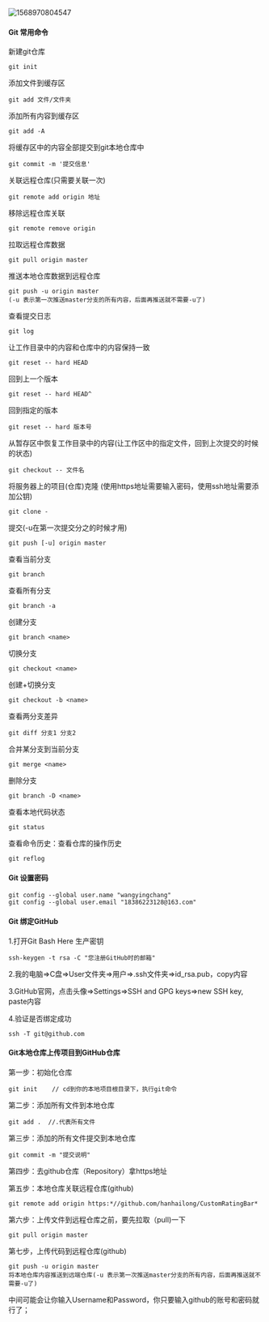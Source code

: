 ![1568970804547](E:\github\img\git.png)



#### Git 常用命令

新建git仓库

~~~
git init
~~~

添加文件到缓存区

~~~
git add 文件/文件夹
~~~

添加所有内容到缓存区

~~~
git add -A
~~~

 将缓存区中的内容全部提交到git本地仓库中

~~~
git commit -m '提交信息'
~~~

关联远程仓库(只需要关联一次)

```
git remote add origin 地址
```

移除远程仓库关联

```
git remote remove origin 
```

拉取远程仓库数据

~~~
git pull origin master
~~~

推送本地仓库数据到远程仓库

~~~
git push -u origin master
(-u 表示第一次推送master分支的所有内容，后面再推送就不需要-u了)
~~~



查看提交日志

~~~
git log
~~~

让工作目录中的内容和仓库中的内容保持一致

~~~
git reset -- hard HEAD
~~~

回到上一个版本

~~~
git reset -- hard HEAD^
~~~

回到指定的版本

~~~
git reset -- hard 版本号
~~~

从暂存区中恢复工作目录中的内容(让工作区中的指定文件，回到上次提交的时候的状态)

~~~
git checkout -- 文件名
~~~

将服务器上的项目(仓库)克隆 (使用https地址需要输入密码，使用ssh地址需要添加公钥)

~~~
git clone -
~~~

提交(-u在第一次提交分之的时候才用)

~~~
git push [-u] origin master
~~~

查看当前分支

~~~
git branch
~~~

查看所有分支

~~~
git branch -a
~~~

创建分支

~~~
git branch <name>
~~~

切换分支

~~~
git checkout <name>
~~~

创建+切换分支

~~~
git checkout -b <name>
~~~

查看两分支差异

~~~
git diff 分支1 分支2
~~~

合并某分支到当前分支

~~~
git merge <name>
~~~

删除分支

~~~
git branch -D <name>
~~~

查看本地代码状态

~~~
git status
~~~

查看命令历史：查看仓库的操作历史

~~~
git reflog
~~~



#### Git 设置密码

~~~
git config --global user.name "wangyingchang"
git config --global user.email "18386223128@163.com"
~~~



#### Git 绑定GitHub

1.打开Git Bash Here 生产密钥

~~~
ssh-keygen -t rsa -C "您注册GitHub时的邮箱"
~~~

2.我的电脑=>C盘=>User文件夹=>用户=>.ssh文件夹=>id_rsa.pub，copy内容

3.GitHub官网，点击头像=>Settings=>SSH and GPG keys=>new SSH key, paste内容

4.验证是否绑定成功

~~~
ssh -T git@github.com 
~~~



#### Git本地仓库上传项目到GitHub仓库

第一步：初始化仓库 

~~~
git init    // cd到你的本地项目根目录下，执行git命令
~~~

第二步：添加所有文件到本地仓库

~~~
git add .  //.代表所有文件
~~~

第三步：添加的所有文件提交到本地仓库

~~~
git commit -m "提交说明"
~~~

第四步：去github仓库（Repository）拿https地址

第五步：本地仓库关联远程仓库(github)

~~~
git remote add origin https:*//github.com/hanhailong/CustomRatingBar*
~~~

第六步：上传文件到远程仓库之前，要先拉取（pull)一下

~~~
git pull origin master
~~~

第七步，上传代码到远程仓库(github)

~~~
git push -u origin master
将本地仓库内容推送到远端仓库(-u 表示第一次推送master分支的所有内容，后面再推送就不需要-u了)
~~~

中间可能会让你输入Username和Password，你只要输入github的账号和密码就行了；
